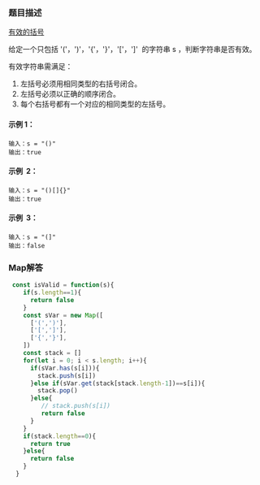### 题目描述

[有效的括号](https://leetcode.cn/problems/valid-parentheses/)

给定一个只包括 '('，')'，'{'，'}'，'['，']'  的字符串 s ，判断字符串是否有效。

有效字符串需满足：

1. 左括号必须用相同类型的右括号闭合。
2. 左括号必须以正确的顺序闭合。
3. 每个右括号都有一个对应的相同类型的左括号。

#### 示例 1：

```
输入：s = "()"
输出：true
```

#### 示例  2：

```
输入：s = "()[]{}"
输出：true
```

#### 示例  3：

```
输入：s = "(]"
输出：false
```

### Map解答
```javascript
 const isValid = function(s){
    if(s.length==1){
      return false
    }
    const sVar = new Map([
      ['(',')'],
      ['[',']'],
      ['{','}'],
    ])
    const stack = []
    for(let i = 0; i < s.length; i++){
      if(sVar.has(s[i])){
        stack.push(s[i])
      }else if(sVar.get(stack[stack.length-1])==s[i]){
        stack.pop()
      }else{
         // stack.push(s[i])
         return false
      }
    }
    if(stack.length==0){
      return true
    }else{
      return false
    }
  }
```

